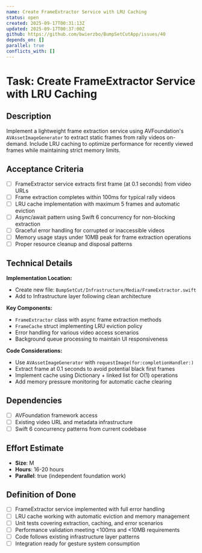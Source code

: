```yaml
---
name: Create FrameExtractor Service with LRU Caching
status: open
created: 2025-09-17T00:31:13Z
updated: 2025-09-17T00:37:00Z
github: https://github.com/bwierzbo/BumpSetCutApp/issues/40
depends_on: []
parallel: true
conflicts_with: []
---
```


# Task: Create FrameExtractor Service with LRU Caching

## Description

Implement a lightweight frame extraction service using AVFoundation's `AVAssetImageGenerator` to extract static frames from rally videos on-demand. Include LRU caching to optimize performance for recently viewed frames while maintaining strict memory limits.

## Acceptance Criteria

- [ ] FrameExtractor service extracts first frame (at 0.1 seconds) from video URLs
- [ ] Frame extraction completes within 100ms for typical rally videos
- [ ] LRU cache implementation with maximum 5 frames and automatic eviction
- [ ] Async/await pattern using Swift 6 concurrency for non-blocking extraction
- [ ] Graceful error handling for corrupted or inaccessible videos
- [ ] Memory usage stays under 10MB peak for frame extraction operations
- [ ] Proper resource cleanup and disposal patterns

## Technical Details

**Implementation Location:**
- Create new file: `BumpSetCut/Infrastructure/Media/FrameExtractor.swift`
- Add to Infrastructure layer following clean architecture

**Key Components:**
- `FrameExtractor` class with async frame extraction methods
- `FrameCache` struct implementing LRU eviction policy
- Error handling for various video access scenarios
- Background queue processing to maintain UI responsiveness

**Code Considerations:**
- Use `AVAssetImageGenerator` with `requestImage(for:completionHandler:)`
- Extract frame at 0.1 seconds to avoid potential black first frames
- Implement cache using Dictionary + linked list for O(1) operations
- Add memory pressure monitoring for automatic cache clearing

## Dependencies

- [ ] AVFoundation framework access
- [ ] Existing video URL and metadata infrastructure
- [ ] Swift 6 concurrency patterns from current codebase

## Effort Estimate

- **Size**: M
- **Hours**: 16-20 hours
- **Parallel**: true (independent foundation work)

## Definition of Done

- [ ] FrameExtractor service implemented with full error handling
- [ ] LRU cache working with automatic eviction and memory management
- [ ] Unit tests covering extraction, caching, and error scenarios
- [ ] Performance validation meeting <100ms and <10MB requirements
- [ ] Code follows existing infrastructure layer patterns
- [ ] Integration ready for gesture system consumption
